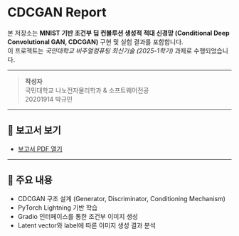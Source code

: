 # CDCGAN Report

본 저장소는 **MNIST 기반 조건부 딥 컨볼루션 생성적 적대 신경망 (Conditional Deep Convolutional GAN, CDCGAN)** 구현 및 실험 결과를 포함합니다.  
이 프로젝트는 *국민대학교 비주얼컴퓨팅 최신기술 (2025-1학기)* 과제로 수행되었습니다.

---

> **작성자**  
> 국민대학교 나노전자물리학과 & 소프트웨어전공  
> 20201914 박규민

---

## 📄 보고서 보기

- [보고서 PDF 열기](./20201914.pdf)

---

## 📌 주요 내용

- CDCGAN 구조 설계 (Generator, Discriminator, Conditioning Mechanism)
- PyTorch Lightning 기반 학습
- Gradio 인터페이스를 통한 조건부 이미지 생성
- Latent vector와 label에 따른 이미지 생성 결과 분석
